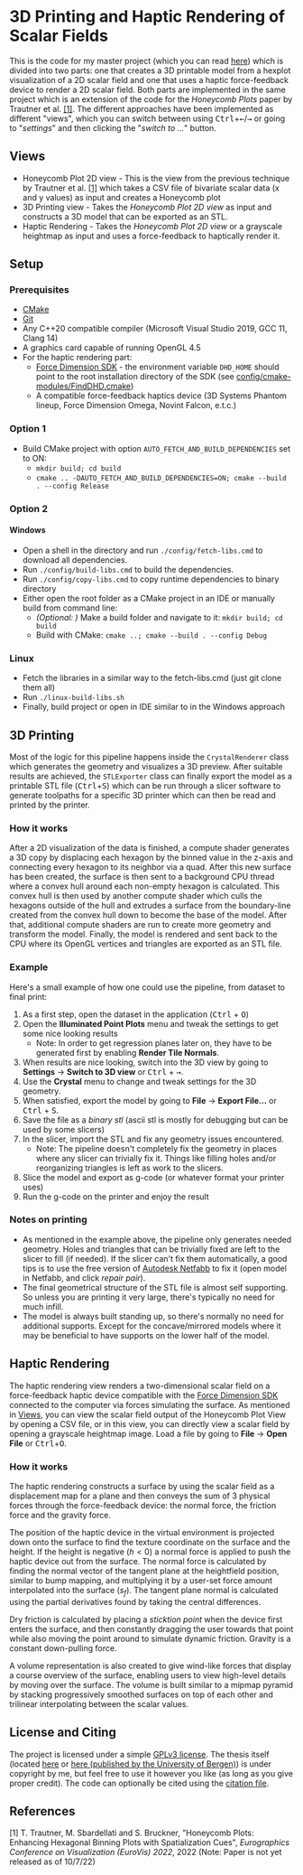 # 3D Printing and Haptic Rendering of Scalar Fields

This is the code for my master project (which you can read [here](doc/tangible_scalar_fields.pdf)) which is divided into two parts: one that creates a 3D printable model from a hexplot visualization of a 2D scalar field and one that uses a haptic force-feedback device to render a 2D scalar field. Both parts are implemented in the same project which is an extension of the code for the *Honeycomb Plots* paper by Trautner et al. [[1]](#1). The different approaches have been implemented as different "views", which you can switch between using <kbd>Ctrl</kbd>+<kbd>←</kbd>/<kbd>→</kbd> or going to "*settings*" and then clicking the "*switch to ...*" button.

## Views
 - Honeycomb Plot 2D view - This is the view from the previous technique by Trautner et al. [[1]](#1) which takes a CSV file of bivariate scalar data (x and y values) as input and creates a Honeycomb plot
 - 3D Printing view - Takes the *Honeycomb Plot 2D view* as input and constructs a 3D model that can be exported as an STL.
 - Haptic Rendering - Takes the *Honeycomb Plot 2D view* or a grayscale heightmap as input and uses a force-feedback to haptically render it.

## Setup

### Prerequisites

- [CMake](https://cmake.org)
- [Git](https://git-scm.com)
- Any C++20 compatible compiler (Microsoft Visual Studio 2019, GCC 11, Clang 14)
- A graphics card capable of running OpenGL 4.5
- For the haptic rendering part:
  - [Force Dimension SDK](https://www.forcedimension.com/software/sdk) - the environment variable `DHD_HOME` should point to the root installation directory of the SDK (see [config/cmake-modules/FindDHD.cmake](./config/cmake-modules/FindDHD.cmake))
  - A compatible force-feedback haptics device (3D Systems Phantom lineup, Force Dimension Omega, Novint Falcon, e.t.c.)

### Option 1
 - Build CMake project with option `AUTO_FETCH_AND_BUILD_DEPENDENCIES` set to ON:
   - `mkdir build; cd build`
   - `cmake .. -DAUTO_FETCH_AND_BUILD_DEPENDENCIES=ON; cmake --build . --config Release`

### Option 2
#### Windows
- Open a shell in the directory and run `./config/fetch-libs.cmd` to download all dependencies.
- Run `./config/build-libs.cmd` to build the dependencies.
- Run `./config/copy-libs.cmd` to copy runtime dependencies to binary directory
- Either open the root folder as a CMake project in an IDE or manually build from command line:
  - *(Optional: )* Make a build folder and navigate to it: `mkdir build; cd build`
  - Build with CMake: `cmake ..; cmake --build . --config Debug`

### Linux
 - Fetch the libraries in a similar way to the fetch-libs.cmd (just git clone them all)
 - Run `./linux-build-libs.sh`
 - Finally, build project or open in IDE similar to in the Windows approach

## 3D Printing

Most of the logic for this pipeline happens inside the `CrystalRenderer` class which generates the geometry and visualizes a 3D preview. After suitable results are achieved, the `STLExporter` class can finally export the model as a printable STL file (<kbd>Ctrl</kbd>+<kbd>S</kbd>) which can be run through a slicer software to generate toolpaths for a specific 3D printer which can then be read and printed by the printer.

### How it works
After a 2D visualization of the data is finished, a compute shader generates a 3D copy by displacing each hexagon by the binned value in the z-axis and connecting every hexagon to its neighbor via a quad. After this new surface has been created, the surface is then sent to a background CPU thread where a convex hull around each non-empty hexagon is calculated. This convex hull is then used by another compute shader which culls the hexagons outside of the hull and extrudes a surface from the boundary-line created from the convex hull down to become the base of the model. After that, additional compute shaders are run to create more geometry and transform the model. Finally, the model is rendered and sent back to the CPU where its OpenGL vertices and triangles are exported as an STL file.

### Example
Here's a small example of how one could use the pipeline, from dataset to final print:

 1. As a first step, open the dataset in the application (<kbd>Ctrl</kbd> + <kbd>O</kbd>)
 2. Open the **Illuminated Point Plots** menu and tweak the settings to get some nice looking results
    - Note: In order to get regression planes later on, they have to be generated first by enabling **Render Tile Normals**.
 3. When results are nice looking, switch into the 3D view by going to **Settings** -> **Switch to 3D view** or <kbd>Ctrl</kbd> + <kbd>→</kbd>.
 4. Use the **Crystal** menu to change and tweak settings for the 3D geometry.
 5. When satisfied, export the model by going to **File** -> **Export File...** or <kbd>Ctrl</kbd> + <kbd>S</kbd>.
 6. Save the file as a *binary stl* (ascii stl is mostly for debugging but can be used by some slicers)
 7. In the slicer, import the STL and fix any geometry issues encountered.
    - Note: The pipeline doesn't completely fix the geometry in places where any slicer can trivially fix it. Things like filling holes and/or reorganizing triangles is left as work to the slicers.
 8. Slice the model and export as g-code (or whatever format your printer uses)
 9. Run the g-code on the printer and enjoy the result

### Notes on printing
 - As mentioned in the example above, the pipeline only generates needed geometry. Holes and triangles that can be trivially fixed are left to the slicer to fill (if needed). If the slicer can't fix them automatically, a good tips is to use the free version of [Autodesk Netfabb](https://www.autodesk.com/products/netfabb/overview) to fix it (open model in Netfabb, and click *repair pair*).
 - The final geometrical structure of the STL file is almost self supporting. So unless you are printing it very large, there's typically no need for much infill.
 - The model is always built standing up, so there's normally no need for additional supports. Except for the concave/mirrored models where it may be beneficial to have supports on the lower half of the model.

## Haptic Rendering
The haptic rendering view renders a two-dimensional scalar field on a force-feedback haptic device compatible with the [Force Dimension SDK](https://www.forcedimension.com/software/sdk) connected to the computer via forces simulating the surface. As mentioned in [Views](#views), you can view the scalar field output of the Honeycomb Plot View by opening a CSV file, or in this view, you can directly view a scalar field by opening a grayscale heightmap image. Load a file by going to **File** -> **Open File** or <kbd>Ctrl</kbd>+<kbd>O</kbd>.

### How it works
The haptic rendering constructs a surface by using the scalar field as a displacement map for a plane and then conveys the sum of 3 physical forces through the force-feedback device: the normal force, the friction force and the gravity force.

The position of the haptic device in the virtual environment is projected down onto the surface to find the texture coordinate on the surface and the height. If the height is negative ($h<0$) a normal force is applied to push the haptic device out from the surface. The normal force is calculated by finding the normal vector of the tangent plane at the heightfield position, similar to bump mapping, and multiplying it by a user-set force amount interpolated into the surface ($s_f$). The tangent plane normal is calculated using the partial derivatives found by taking the central differences.

Dry friction is calculated by placing a *sticktion point* when the device first enters the surface, and then constantly dragging the user towards that point while also moving the point around to simulate dynamic friction. Gravity is a constant down-pulling force.

A volume representation is also created to give wind-like forces that display a course overview of the surface, enabling users to view high-level details by moving over the surface. The volume is built similar to a mipmap pyramid by stacking progressively smoothed surfaces on top of each other and trilinear interpolating between the scalar values.

## License and Citing
The project is licensed under a simple [GPLv3 license](LICENSE.md). The thesis itself (located [here](doc/tangible_scalar_fields.pdf) or [here (published by the University of Bergen)](https://hdl.handle.net/11250/3004277)) is under copyright by me, but feel free to use it however you like (as long as you give proper credit). The code can optionally be cited using the [citation file](CITATION.cff).

## References
<a id="1">[1]</a> T. Trautner, M. Sbardellati and S. Bruckner, "Honeycomb Plots: Enhancing Hexagonal Binning Plots with Spatialization Cues", *Eurographics Conference on Visualization (EuroVis) 2022*, 2022 (Note: Paper is not yet released as of 10/7/22)